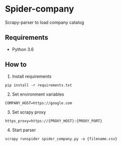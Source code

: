 # Spider-company

Scrapy-parser to load company catalog

## Requirements
* Python 3.6

## How to
1. Install requirements
```
pip install -r requirements.txt
```
2. Set environment variables
```
COMPANY_HOST=https://google.com
```
3. Set scrapy proxy
```
https_proxy=https://{PROXY_HOST}:{PROXY_PORT}
```
4. Start parser
```
scrapy runspider spider_company.py -o {filename.csv}
```